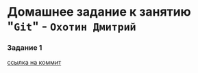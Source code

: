 # Домашнее задание к занятию "`Git`" - `Охотин Дмитрий`

### Задание 1

[ссылка на коммит](https://github.com/OhotinDY/try4/commit/608a71df8e4caeec11e15f93211915699ebc54fb)




